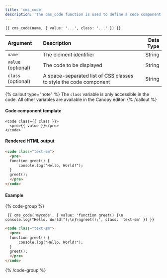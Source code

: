 ```yaml
---
title: 'cms_code'
description: 'The cms_code function is used to define a code component which can be edited on the Canopy editor.'
---
```


```canvas {% process=false %}
{{ cms_code(name, { value: '...', class: '...' }) }}
```

| Argument           | Description                                                       | Data Type |
| :----------------- | :---------------------------------------------------------------- | --------: |
| `name`             | The element identifier                                            |    String |
| `value` (optional) | The code to be displayed                                          |    String |
| `class` (optional) | A space-separated list of CSS classes to style the code component |    String |

{% callout type="note" %}
The `class` variable is only accessible in the code. All other variables are available in the Canopy editor.
{% /callout %}

#### Code component template

```canvas {% process=false %}
<code class={{ class }}>
  <pre>{{ value }}</pre>
</code>
```

#### Rendered HTML output

```html {% process=false %}
<code class="text-sm">
  <pre>
  function greet() {
      console.log("Hello, World!");
  }
  greet();
  </pre>
</code>
```

#### Example

{% code-group %}

```canvas {% process=false filename="index.html" %}
 {{ cms_code('mycode', { value: 'function greet() {\n    console.log("Hello, World!");\n}\ngreet();', class: 'text-sm' }) }}
```

```html {% process=false filename="Output" %}
<code class="text-sm">
  <pre>
  function greet() {
      console.log("Hello, World!");
  }
  greet();
  </pre>
</code>
```

{% /code-group %}
